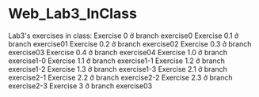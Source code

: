 # Web_Lab3_InClass
Lab3's exercises in class:
Exercise 0 ở branch exercise0
Exercise 0.1 ở branch exercise01
Exercise 0.2 ở branch exercise02
Exercise 0.3 ở branch exercise03
Exercise 0.4 ở branch exercise04
Exercise 1.0 ở branch exercise1-0
Exercise 1.1 ở branch exercise1-1
Exercise 1.2 ở branch exercise1-2
Exercise 1.3 ở branch exercise1-3
Exercise 2.1 ở branch exercise2-1
Exercise 2.2 ở branch exercise2-2
Exercise 2.3 ở branch exercise2-3
Exercise 3 ở branch exercise03

